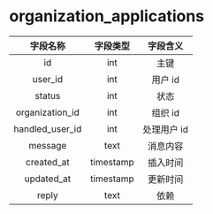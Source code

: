 # organization_applications

| 字段名称 | 字段类型 | 字段含义 |
| :-----: | :-----: | :-----: 
| id | int | 主键 |
| user_id | int | 用户 id  |
| status | int | 状态 |
| organization_id | int | 组织 id |
| handled_user_id | int | 处理用户 id |
| message | text | 消息内容 |
| created_at | timestamp | 插入时间 |
| updated_at | timestamp | 更新时间 |
| reply | text | 依赖 |


